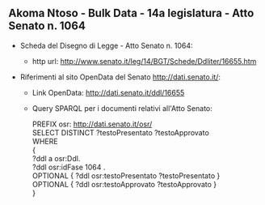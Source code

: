 ## Akoma Ntoso - Bulk Data - 14a legislatura - Atto Senato n. 1064 ##

* Scheda del Disegno di Legge - Atto Senato n. 1064:
	* http url: http://www.senato.it/leg/14/BGT/Schede/Ddliter/16655.htm

* Riferimenti al sito OpenData del Senato http://dati.senato.it/:
	* Link OpenData: http://dati.senato.it/ddl/16655
	* Query SPARQL per i documenti relativi all'Atto Senato:

        PREFIX osr: <http://dati.senato.it/osr/>  
		SELECT DISTINCT ?testoPresentato ?testoApprovato  
		WHERE  
		{  
		    ?ddl a osr:Ddl.  
		    ?ddl osr:idFase 1064 .  
		    OPTIONAL { ?ddl osr:testoPresentato ?testoPresentato }  
		    OPTIONAL { ?ddl osr:testoApprovato ?testoApprovato }  
		}
		